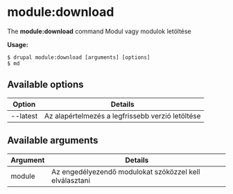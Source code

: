 # module:download
The **module:download** command Modul vagy modulok letöltése

**Usage:**
```
$ drupal module:download [arguments] [options] 
$ md  
```

## Available options
Option | Details
-------|-------------
--latest | Az alapértelmezés a legfrissebb verzió letöltése

## Available arguments
Argument | Details
---------|-------------
module | Az engedélyezendő modulokat szóközzel kell elválasztani
